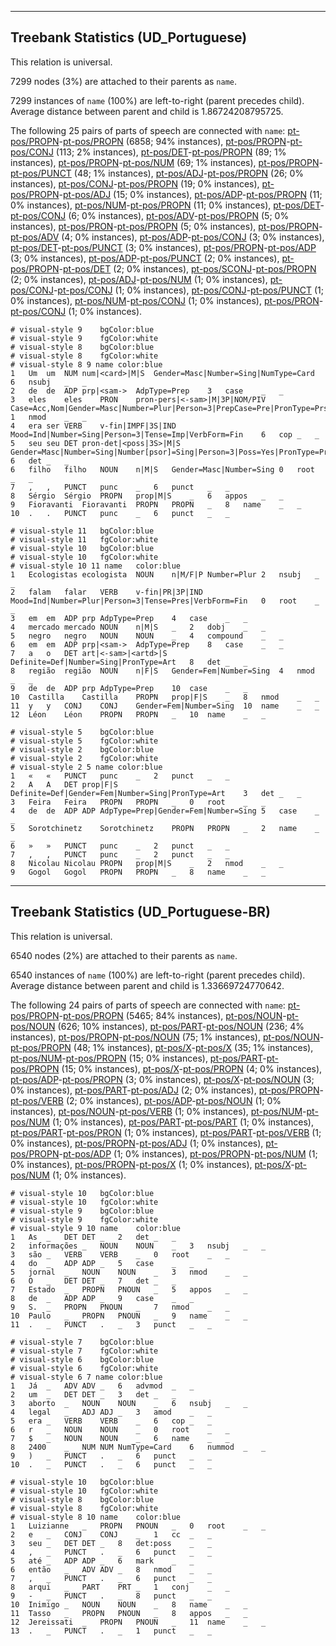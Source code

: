 

--------------------------------------------------------------------------------

## Treebank Statistics (UD_Portuguese)

This relation is universal.

7299 nodes (3%) are attached to their parents as `name`.

7299 instances of `name` (100%) are left-to-right (parent precedes child).
Average distance between parent and child is 1.86724208795725.

The following 25 pairs of parts of speech are connected with `name`: [pt-pos/PROPN]()-[pt-pos/PROPN]() (6858; 94% instances), [pt-pos/PROPN]()-[pt-pos/CONJ]() (113; 2% instances), [pt-pos/DET]()-[pt-pos/PROPN]() (89; 1% instances), [pt-pos/PROPN]()-[pt-pos/NUM]() (69; 1% instances), [pt-pos/PROPN]()-[pt-pos/PUNCT]() (48; 1% instances), [pt-pos/ADJ]()-[pt-pos/PROPN]() (26; 0% instances), [pt-pos/CONJ]()-[pt-pos/PROPN]() (19; 0% instances), [pt-pos/PROPN]()-[pt-pos/ADJ]() (15; 0% instances), [pt-pos/ADP]()-[pt-pos/PROPN]() (11; 0% instances), [pt-pos/NUM]()-[pt-pos/PROPN]() (11; 0% instances), [pt-pos/DET]()-[pt-pos/CONJ]() (6; 0% instances), [pt-pos/ADV]()-[pt-pos/PROPN]() (5; 0% instances), [pt-pos/PRON]()-[pt-pos/PROPN]() (5; 0% instances), [pt-pos/PROPN]()-[pt-pos/ADV]() (4; 0% instances), [pt-pos/ADP]()-[pt-pos/CONJ]() (3; 0% instances), [pt-pos/DET]()-[pt-pos/PUNCT]() (3; 0% instances), [pt-pos/PROPN]()-[pt-pos/ADP]() (3; 0% instances), [pt-pos/ADP]()-[pt-pos/PUNCT]() (2; 0% instances), [pt-pos/PROPN]()-[pt-pos/DET]() (2; 0% instances), [pt-pos/SCONJ]()-[pt-pos/PROPN]() (2; 0% instances), [pt-pos/ADJ]()-[pt-pos/NUM]() (1; 0% instances), [pt-pos/CONJ]()-[pt-pos/CONJ]() (1; 0% instances), [pt-pos/CONJ]()-[pt-pos/PUNCT]() (1; 0% instances), [pt-pos/NUM]()-[pt-pos/CONJ]() (1; 0% instances), [pt-pos/PRON]()-[pt-pos/CONJ]() (1; 0% instances).


~~~ conllu
# visual-style 9	bgColor:blue
# visual-style 9	fgColor:white
# visual-style 8	bgColor:blue
# visual-style 8	fgColor:white
# visual-style 8 9 name	color:blue
1	Um	um	NUM	num|<card>|M|S	Gender=Masc|Number=Sing|NumType=Card	6	nsubj	_	_
2	de	de	ADP	prp|<sam->	AdpType=Prep	3	case	_	_
3	eles	eles	PRON	pron-pers|<-sam>|M|3P|NOM/PIV	Case=Acc,Nom|Gender=Masc|Number=Plur|Person=3|PrepCase=Pre|PronType=Prs	1	nmod	_	_
4	era	ser	VERB	v-fin|IMPF|3S|IND	Mood=Ind|Number=Sing|Person=3|Tense=Imp|VerbForm=Fin	6	cop	_	_
5	seu	seu	DET	pron-det|<poss|3S>|M|S	Gender=Masc|Number=Sing|Number[psor]=Sing|Person=3|Poss=Yes|PronType=Prs	6	det	_	_
6	filho	filho	NOUN	n|M|S	Gender=Masc|Number=Sing	0	root	_	_
7	,	,	PUNCT	punc	_	6	punct	_	_
8	Sérgio	Sérgio	PROPN	prop|M|S	_	6	appos	_	_
9	Fioravanti	Fioravanti	PROPN	PROPN	_	8	name	_	_
10	.	.	PUNCT	punc	_	6	punct	_	_

~~~


~~~ conllu
# visual-style 11	bgColor:blue
# visual-style 11	fgColor:white
# visual-style 10	bgColor:blue
# visual-style 10	fgColor:white
# visual-style 10 11 name	color:blue
1	Ecologistas	ecologista	NOUN	n|M/F|P	Number=Plur	2	nsubj	_	_
2	falam	falar	VERB	v-fin|PR|3P|IND	Mood=Ind|Number=Plur|Person=3|Tense=Pres|VerbForm=Fin	0	root	_	_
3	em	em	ADP	prp	AdpType=Prep	4	case	_	_
4	mercado	mercado	NOUN	n|M|S	_	2	dobj	_	_
5	negro	negro	NOUN	NOUN	_	4	compound	_	_
6	em	em	ADP	prp|<sam->	AdpType=Prep	8	case	_	_
7	a	o	DET	art|<-sam>|<artd>|S	Definite=Def|Number=Sing|PronType=Art	8	det	_	_
8	região	região	NOUN	n|F|S	Gender=Fem|Number=Sing	4	nmod	_	_
9	de	de	ADP	prp	AdpType=Prep	10	case	_	_
10	Castilla	Castilla	PROPN	prop|F|S	_	8	nmod	_	_
11	y	y	CONJ	CONJ	Gender=Fem|Number=Sing	10	name	_	_
12	Léon	Léon	PROPN	PROPN	_	10	name	_	_

~~~


~~~ conllu
# visual-style 5	bgColor:blue
# visual-style 5	fgColor:white
# visual-style 2	bgColor:blue
# visual-style 2	fgColor:white
# visual-style 2 5 name	color:blue
1	«	«	PUNCT	punc	_	2	punct	_	_
2	A	A	DET	prop|F|S	Definite=Def|Gender=Fem|Number=Sing|PronType=Art	3	det	_	_
3	Feira	Feira	PROPN	PROPN	_	0	root	_	_
4	de	de	ADP	ADP	AdpType=Prep|Gender=Fem|Number=Sing	5	case	_	_
5	Sorotchinetz	Sorotchinetz	PROPN	PROPN	_	2	name	_	_
6	»	»	PUNCT	punc	_	2	punct	_	_
7	,	,	PUNCT	punc	_	2	punct	_	_
8	Nicolau	Nicolau	PROPN	prop|M|S	_	2	nmod	_	_
9	Gogol	Gogol	PROPN	PROPN	_	8	name	_	_

~~~




--------------------------------------------------------------------------------

## Treebank Statistics (UD_Portuguese-BR)

This relation is universal.

6540 nodes (2%) are attached to their parents as `name`.

6540 instances of `name` (100%) are left-to-right (parent precedes child).
Average distance between parent and child is 1.33669724770642.

The following 24 pairs of parts of speech are connected with `name`: [pt-pos/PROPN]()-[pt-pos/PROPN]() (5465; 84% instances), [pt-pos/NOUN]()-[pt-pos/NOUN]() (626; 10% instances), [pt-pos/PART]()-[pt-pos/NOUN]() (236; 4% instances), [pt-pos/PROPN]()-[pt-pos/NOUN]() (75; 1% instances), [pt-pos/NOUN]()-[pt-pos/PROPN]() (48; 1% instances), [pt-pos/X]()-[pt-pos/X]() (35; 1% instances), [pt-pos/NUM]()-[pt-pos/PROPN]() (15; 0% instances), [pt-pos/PART]()-[pt-pos/PROPN]() (15; 0% instances), [pt-pos/X]()-[pt-pos/PROPN]() (4; 0% instances), [pt-pos/ADP]()-[pt-pos/PROPN]() (3; 0% instances), [pt-pos/X]()-[pt-pos/NOUN]() (3; 0% instances), [pt-pos/PART]()-[pt-pos/ADJ]() (2; 0% instances), [pt-pos/PROPN]()-[pt-pos/VERB]() (2; 0% instances), [pt-pos/ADP]()-[pt-pos/NOUN]() (1; 0% instances), [pt-pos/NOUN]()-[pt-pos/VERB]() (1; 0% instances), [pt-pos/NUM]()-[pt-pos/NUM]() (1; 0% instances), [pt-pos/PART]()-[pt-pos/PART]() (1; 0% instances), [pt-pos/PART]()-[pt-pos/PRON]() (1; 0% instances), [pt-pos/PART]()-[pt-pos/VERB]() (1; 0% instances), [pt-pos/PROPN]()-[pt-pos/ADJ]() (1; 0% instances), [pt-pos/PROPN]()-[pt-pos/ADP]() (1; 0% instances), [pt-pos/PROPN]()-[pt-pos/NUM]() (1; 0% instances), [pt-pos/PROPN]()-[pt-pos/X]() (1; 0% instances), [pt-pos/X]()-[pt-pos/NUM]() (1; 0% instances).


~~~ conllu
# visual-style 10	bgColor:blue
# visual-style 10	fgColor:white
# visual-style 9	bgColor:blue
# visual-style 9	fgColor:white
# visual-style 9 10 name	color:blue
1	As	_	DET	DET	_	2	det	_	_
2	informações	_	NOUN	NOUN	_	3	nsubj	_	_
3	são	_	VERB	VERB	_	0	root	_	_
4	do	_	ADP	ADP	_	5	case	_	_
5	jornal	_	NOUN	NOUN	_	3	nmod	_	_
6	O	_	DET	DET	_	7	det	_	_
7	Estado	_	PROPN	PNOUN	_	5	appos	_	_
8	de	_	ADP	ADP	_	9	case	_	_
9	S.	_	PROPN	PNOUN	_	7	nmod	_	_
10	Paulo	_	PROPN	PNOUN	_	9	name	_	_
11	.	_	PUNCT	.	_	3	punct	_	_

~~~


~~~ conllu
# visual-style 7	bgColor:blue
# visual-style 7	fgColor:white
# visual-style 6	bgColor:blue
# visual-style 6	fgColor:white
# visual-style 6 7 name	color:blue
1	Já	_	ADV	ADV	_	6	advmod	_	_
2	um	_	DET	DET	_	3	det	_	_
3	aborto	_	NOUN	NOUN	_	6	nsubj	_	_
4	legal	_	ADJ	ADJ	_	3	amod	_	_
5	era	_	VERB	VERB	_	6	cop	_	_
6	r	_	NOUN	NOUN	_	0	root	_	_
7	$	_	NOUN	NOUN	_	6	name	_	_
8	2400	_	NUM	NUM	NumType=Card	6	nummod	_	_
9	)	_	PUNCT	.	_	6	punct	_	_
10	.	_	PUNCT	.	_	6	punct	_	_

~~~


~~~ conllu
# visual-style 10	bgColor:blue
# visual-style 10	fgColor:white
# visual-style 8	bgColor:blue
# visual-style 8	fgColor:white
# visual-style 8 10 name	color:blue
1	Luizianne	_	PROPN	PNOUN	_	0	root	_	_
2	e	_	CONJ	CONJ	_	1	cc	_	_
3	seu	_	DET	DET	_	8	det:poss	_	_
4	,	_	PUNCT	.	_	6	punct	_	_
5	até	_	ADP	ADP	_	6	mark	_	_
6	então	_	ADV	ADV	_	8	nmod	_	_
7	,	_	PUNCT	.	_	6	punct	_	_
8	arqui	_	PART	PRT	_	1	conj	_	_
9	-	_	PUNCT	.	_	8	punct	_	_
10	Inimigo	_	NOUN	NOUN	_	8	name	_	_
11	Tasso	_	PROPN	PNOUN	_	8	appos	_	_
12	Jereissati	_	PROPN	PNOUN	_	11	name	_	_
13	.	_	PUNCT	.	_	1	punct	_	_

~~~


